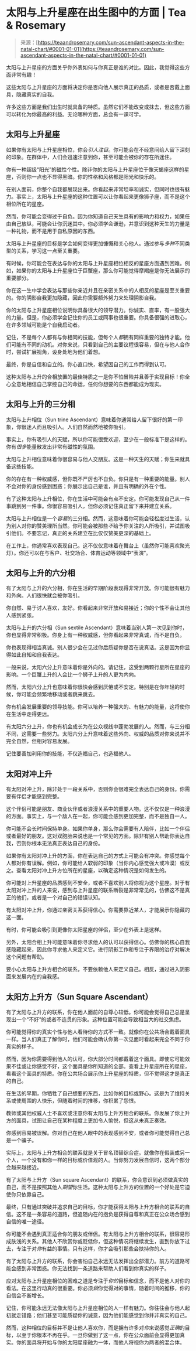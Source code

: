 <!--yml

category: 未分类

date: 2024-06-12 18:22:28

-->

# 太阳与上升星座在出生图中的方面 | Tea & Rosemary

> 来源：[https://teaandrosemary.com/sun-ascendant-aspects-in-the-natal-chart/#0001-01-01](https://teaandrosemary.com/sun-ascendant-aspects-in-the-natal-chart/#0001-01-01)

太阳与上升星座的方面关乎你外表如何与你真正是谁的对比。因此，我觉得这些方面非常有趣！

这些太阳与上升星座的方面将决定你是否向他人展示真正的品质，或者是否戴上面具，隐藏真实的自我。

许多这些方面是我们出生时就具备的特质。虽然它们不能改变或抹去，但这些方面可以转化为你最高的利益。无论哪种方面，总会有一课可学。

## 太阳与上升星座

如果你有太阳与上升星座相位，你会*引人注目*。你可能会在不经意间给人留下深刻的印象。在群体中，人们会迅速注意到你，甚至可能会被你的存在所迷住。

你有一种超级“阳光”的磁性个性。除非你的太阳与上升星座位于像天蝎座这样的星座，否则你一点也不显得黑暗。你的性格和风格都是阳光和快乐的。

在别人面前，你整个自我都展现出来。你看起来非常坦率和诚实，但同时也很有魅力。事实上，太阳与上升星座的这种位置可以让你看起来更像狮子座，而不是这个相位所在的星座。

然而，你可能会变得过于自负。因为你知道自己天生具有的影响力和权力，如果任由自己放纵，可能会让你沉迷其中。你必须学会谦逊，并意识到这种天生的力量是一种礼物，而不是用于自私原因的东西。

太阳与上升星座的目标是学会如何变得更加慷慨和关心他人。通过参与*多种*不同类型的关系，学习这一点至关重要。

有时候，你可能会在表达与你的太阳与上升星座相位相反的星座方面遇到困难。例如，如果你的太阳与上升星座位于巨蟹座，那么你可能觉得摩羯座是你无法展示的重要部分。

你在这一生中学会表达与那些你亲近并且在亲密关系中的人相反的星座是至关重要的。你的阴影自我更加隐藏，因此你需要额外努力来处理阴影自我。

你的太阳与上升星座相位说明你具备很大的领导潜力。你诚实、直率，有一股强大的力量。但是，你必须学会记住你的员工或同事也很重要。你具备很强的进取心，在许多领域可能是个自我启动者。

记住，不是每个人都有与你相同的技能，但每个人*都*拥有同样重要的独特才能。他们可能有不同的动机。对你来说，只看到自己的主要议程很容易，但在与他人合作时，尝试扩展视角，设身处地为他们着想。

最终，你是自信和自立的。你心直口快，希望因自己的工作而得到认可。

这种太阳与上升的合相放置的最佳特质之一是你不怕冒险并且善于实现目标！你全心全意地相信自己掌控自己的命运，任何你想要的东西都能成为现实。

## 太阳与上升的三分相

太阳与上升相位（Sun trine Ascendant）意味着你通常给人留下很好的第一印象，你很迷人而且吸引人。人们自然而然地被你吸引。

事实上，你有吸引人的天赋，所以你可能很受欢迎，至少在一般标准下是这样的。你有*很多*能量散发出非常有磁性的氛围。

太阳与上升相位意味着你很容易与他人交朋友。这是一种天生的天赋；你生来就具备这些技能。

你的存在有一种权威感，但你既不严厉也不自负。你只是有一种重要的能量。别人不会对你的身份感到困惑；你展示出自己是谁，并且有明确的外在个性。

有了这种太阳与上升相位，你在生活中可能会有点不安定。你可能发现自己从一件事跳到另一件事。你很容易吸引人，但你必须记住真正留下来并建立关系。

太阳与上升相位是一个*容易*的三分相。然而，这意味着你可能会轻松度过生活，认为别人对你的赞美理所当然。你可能会被那些*不*给予你关注的人所吸引，并试图吸引他们。不要忘记，真正的关系建立在比仅仅赞美更深的基础上。

在工作上，你通常喜欢表现自己。这不仅仅意味着在舞台上（虽然你可能喜欢聚光灯）。你还可以在与客户、社交场合、体育运动等领域中“表演”。

## 太阳与上升的六分相

有了太阳与上升的六分相，你在生活的早期阶段表现得非常开放。你可能很有魅力和外向。人们很快就会被你吸引。

你自然、易于讨人喜欢，友好。你看起来非常开放和易接近；你的个性不会让其他人感到紧张。

太阳与上升的六分相（Sun sextile Ascendant）意味着当别人第一次见到你时，你也显得非常积极。你身上有一种权威感，但你看起来非常真诚，而不是自负。

你也表现得相当真诚。别人很少会在见过你后质疑你是否在说真话。这是因为你显得如此自知和自我表达。

一般来说，太阳六分上升意味着你是外向的。请记住，这受到两颗行星所在星座的影响。一个巨蟹上升的人会比一个狮子上升的人更为内向。

然而，太阳六分上升也意味着你很快会感到厌倦或不安定。特别是在你年轻的时候，你可能会频繁地移动或者跳来跳去。

你有机会发展重要的领导技能。你可以培养一种强大的、有魅力的能量，这将使你在生活中走得更远。

有太阳六分上升，你也有机会成长为在公众视线中蓬勃发展的人。然而，与三分相不同，这需要一些努力。太阳六分上升意味着这些外向、权威的品质对你来说并不完全自然，但相对容易发展。

记住要善加利用你的技能，不仅造福自己，也造福他人。

## 太阳对冲上升

有太阳对冲上升，除非处于一段关系中，否则你会很难完全表达自己的身份。你需要有伴侣才能感到完整。

这个伴侣可能是朋友、商业伙伴或者浪漫关系中的重要人物。这不仅仅是一种浪漫的方面。事实上，与一个敌人在一起，你可能会感到更加完整，而不是独自一人。

你可能不会长时间保持单身。如果你单身，那么你会需要有人陪伴，比如一个伴侣或者最好的朋友。这对双胞胎来说也是一个常见的方面。除非有别人帮助你表达自我，否则你根本无法真正表达自己的身份。

如果你有太阳对冲上升的方面，你在表达自己的方式上可能会有冲突。你感觉每个人都对你有误解。例如，你可能给人软弱的印象（当你内心感觉强大或冷漠）或反之。查看太阳对冲上升方位所在的星座，以确定这种情况是如何发生的。

你可能对上升星座的品质感到不安全，或者不喜欢别人将你视为这个星座。对于有太阳对冲上升的人来说，感到与上升星座的联系断裂是非常常见的，仿佛这不是真正的他们，或者是一个对自己的错误认知。

有太阳对冲上升，你通过亲密关系获得信心。你需要靠近某人，才能展示你隐藏的这一面。

有时，你可能会吸引到更像你太阳星座的伴侣，至少在外表上是这样。

另外，太阳合相上升可能意味着你寻求他人的认可以获得信心。仿佛你的核心自我感隐藏起来，因此你寻求他人来定义它。进行阴影工作和专注于界限的治疗对解决这个问题有帮助。

要小心太阳与上升方相合的联系，不要依赖他人来定义自己。相反，通过进入阴影面来发展内在的自我感。

## 太阳方上升方（Sun Square Ascendant）

有了太阳与上升方的联系，你在他人面前的自尊心较低。你可能会觉得自己总是呈现出一个“不好”的或者不连贯的形象。这种位置可能会导致相当大的社交焦虑。

你可能觉得你的真实个性与他人看待你的方式不一致。就像你在公共场合戴着面具一样。当人们真正了解你时，他们可能会确认你第一次见面时看起来完全不同于你真实的样子。

然而，因为你需要得到他人的认可，你大部分时间都戴着这个面具。即使它可能效果不佳或让你感觉不好，这个面具是你所知道的全部。查看上升星座所在的星座，看看这个面具的特质。你在公共场合展示你上升星座的特质，但不觉得这才是真正的自己。

在生活的早期，你牺牲了自己想要的东西，比如你的目标或野心。这是为了维持关系或使周围的人快乐，但随着时间的推移，你积累了怨恨。

教师或其他权威人士不喜欢或注意你有太阳与上升方相合的联系。你发展了你上升方的面具，试图让自己在某种程度上更加令人愉悦，但这从未真正奏效。

你感到容易被误解。你对自己在他人眼中的表现感到不安，或者你可能觉得自己总是一个骗子。

实际上，太阳与上升方相合的联系就是关于冒名顶替综合症。就像你在假装成另一个人，一个没有和你一样的目标或价值观的人。当你努力发展自信时，这两个部分会越来越接近。

有了太阳与上升方（Sun square Ascendant）的联系，你会意识到必须做真实的自己，而不是按照其他人*期望*你生活。这种太阳与上升方的位置的一个好处是它迫使你只依靠自己。

最终，只有通过突破并追求自己的目标，你才能获得太阳与上升方相合的联系的自信。这不是一条容易的道路，但追随内在的抱负是获得自尊和真正在公众场合感到自信的唯一途径。

你可能不会遇到真正适合你的朋友或伴侣。有太阳与上升方相合的联系，很容易形成肤浅的关系。其他人不欣赏你或贬低你，但这种情况将继续发生，直到你放下过去，专注于对*你*有益的事情。只有这样，你才会吸引那些会扶持你的人。

有了太阳与上升方的联系，你会害怕自己永远无法发挥出全部潜力。前方的道路可能会感到非常困惑。你无法找到一条道路来帮助人们看到你真实的样子。

应对太阳与上升星座相位的困难之道是专注于*你的*目标和信念，而不是他人对你的看法。在这里行动真的很重要。你必须*做*你觉得对的事情，随着时间的推移，你的自信会不断增长。

记住，你可能永远无法像太阳与上升星座相位的人一样有魅力。你往往会与他人起初就走错路；他们甚至可能质疑你的诚意，因为他们能感觉到你并非真实的自己。

然而，这种相位的目标并不是让他人喜欢你，而是拥有许多对*你*来说感觉*正确*的目标，以至于你根本不再在乎。一旦你做到了这一点，你在公众面前会显得更加真实。你的面具将开始与你的太阳星座融为一体，而他人将视你为两者的混合体。

